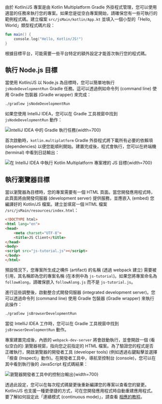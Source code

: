 [//]: # (title: 執行 Kotlin/JS)

由於 Kotlin/JS 專案是由 Kotlin Multiplatform Gradle 外掛程式管理，您可以使用適當的任務來執行您的專案。如果您是從空白專案開始，請確保您有一些可執行的範例程式碼。建立檔案 `src/jsMain/kotlin/App.kt` 並填入一個小型的「Hello, World」類型程式碼片段：

```kotlin
fun main() {
    console.log("Hello, Kotlin/JS!")
}
```

根據目標平台，可能需要一些平台特定的額外設定才能首次執行您的程式碼。

## 執行 Node.js 目標

當使用 Kotlin/JS 以 Node.js 為目標時，您可以簡單地執行 `jsNodeDevelopmentRun` Gradle 任務。這可以透過例如命令列 (command line) 使用 Gradle 包裝器 (Gradle wrapper) 來完成：

```bash
./gradlew jsNodeDevelopmentRun
```

如果您使用 IntelliJ IDEA，您可以在 Gradle 工具視窗中找到 `jsNodeDevelopmentRun` 動作：

![IntelliJ IDEA 中的 Gradle 執行任務](run-gradle-task.png){width=700}

首次啟動時，`kotlin.multiplatform` Gradle 外掛程式將下載所有必要的依賴項 (dependencies) 以便您能順利開始。建置完成後，程式會執行，您可以在終端機 (terminal) 中看到日誌輸出：

![在 IntelliJ IDEA 中執行 Kotlin Multiplatform 專案裡的 JS 目標](cli-output.png){width=700}

## 執行瀏覽器目標

當以瀏覽器為目標時，您的專案需要有一個 HTML 頁面。當您開發應用程式時，此頁面將由開發伺服器 (development server) 提供服務，並應嵌入 (embed) 您編譯好的 Kotlin/JS 檔案。建立並填寫一個 HTML 檔案 `/src/jsMain/resources/index.html`：

```html
<!DOCTYPE html>
<html lang="en">
<head>
    <meta charset="UTF-8">
    <title>JS Client</title>
</head>
<body>
<script src="js-tutorial.js"></script>
</body>
</html>
```

預設情況下，您專案所生成之構件 (artifact) 的名稱 (透過 webpack 建立) 需要被引用，其名稱即為您的專案名稱 (在本例中為 `js-tutorial`)。如果您將專案命名為 `followAlong`，請確保嵌入 `followAlong.js` 而不是 `js-tutorial.js`。

進行這些調整後，啟動整合式開發伺服器 (integrated development server)。您可以透過命令列 (command line) 使用 Gradle 包裝器 (Gradle wrapper) 來執行此操作：

```bash
./gradlew jsBrowserDevelopmentRun
```

當從 IntelliJ IDEA 工作時，您可以在 Gradle 工具視窗中找到 `jsBrowserDevelopmentRun` 動作。

專案建置完成後，內嵌的 `webpack-dev-server` 將會啟動執行，並會開啟一個 (看似空白的) 瀏覽器視窗，指向您之前指定的 HTML 檔案。為了驗證您的程式是否正確執行，開啟瀏覽器的開發者工具 (developer tools) (例如透過右鍵點擊並選擇「檢查 (Inspect)」動作)。在開發者工具中，導航至控制台 (console)，您可以在其中看到執行後的 JavaScript 程式碼結果：

![瀏覽器開發者工具中的控制台輸出](browser-console-output.png){width=700}

透過此設定，您可以在每次程式碼變更後重新編譯您的專案以查看您的變更。Kotlin/JS 也支援一種更便捷的方式，可在您開發應用程式時自動重建應用程式。要了解如何設定此「連續模式 (continuous mode)」，請查看 [相應的教程](dev-server-continuous-compilation.md)。